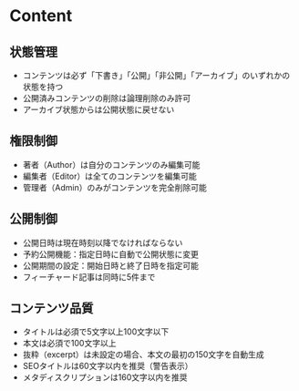 # Content

## 状態管理

- コンテンツは必ず「下書き」「公開」「非公開」「アーカイブ」のいずれかの状態を持つ
- 公開済みコンテンツの削除は論理削除のみ許可
- アーカイブ状態からは公開状態に戻せない

## 権限制御

- 著者（Author）は自分のコンテンツのみ編集可能
- 編集者（Editor）は全てのコンテンツを編集可能
- 管理者（Admin）のみがコンテンツを完全削除可能

## 公開制御

- 公開日時は現在時刻以降でなければならない
- 予約公開機能：指定日時に自動で公開状態に変更
- 公開期間の設定：開始日時と終了日時を指定可能
- フィーチャード記事は同時に5件まで

## コンテンツ品質

- タイトルは必須で5文字以上100文字以下
- 本文は必須で100文字以上
- 抜粋（excerpt）は未設定の場合、本文の最初の150文字を自動生成
- SEOタイトルは60文字以内を推奨（警告表示）
- メタディスクリプションは160文字以内を推奨
